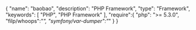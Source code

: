 {
	"name": "baobao",
	"description": "PHP Framework",
	"type": "Framework",
	"keywords": [
		"PHP",
		"PHP Framework"
	],
	"require":{
		"php": ">= 5.3.0",
		"filp/whoops":"*",
		"symfony/var-dumper":"*"
	}
}	

